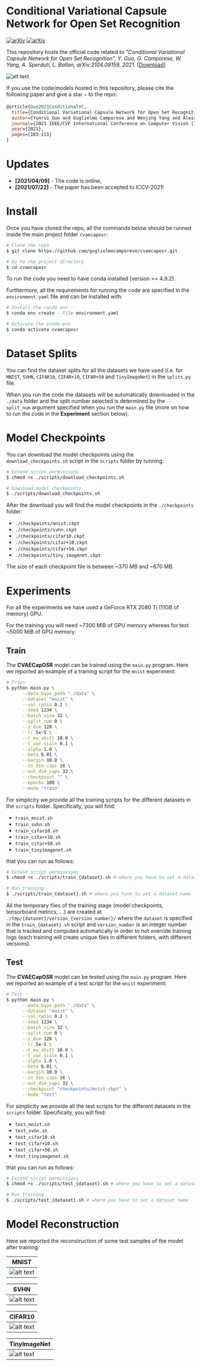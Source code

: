# Conditional Variational Capsule Network for Open Set Recognition

[![arXiv](https://img.shields.io/badge/arXiv-2104.09159-red)](https://arxiv.org/abs/2104.09159)
[![arXiv](https://img.shields.io/badge/-ICCV-yellow)](http://iccv2021.thecvf.com/home)


This repository hosts the official code related to *"Conditional Variational Capsule Network for Open Set Recognition", Y. Guo, G. Camporese, W. Yang, A. Sperduti, L. Ballan, arXiv:2104.09159, 2021*. [[Download](https://arxiv.org/abs/2104.09159)]

![alt text](images/model_img.png "model_diagram")


If you use the code/models hosted in this repository, please cite the following paper and give a star `⭐`  to the repo:

```bibtex
@article{Guo2021ConditionalVC,
  title={Conditional Variational Capsule Network for Open Set Recognition},
  author={Yunrui Guo and Guglielmo Camporese and Wenjing Yang and Alessandro Sperduti and Lamberto Ballan},
  journal={2021 IEEE/CVF International Conference on Computer Vision (ICCV)},
  year={2021},
  pages={103-111}
}
```

# Updates
- **[2021/04/09]** - The code is online,
- **[2021/07/22]** - The paper has been accepted to ICCV-2021!


# Install

Once you have cloned the repo, all the commands below should be runned inside the main project folder `cvaecaposr`:

 ```sh
 # Clone the repo
 $ git clone https://github.com/guglielmocamporese/cvaecaposr.git
 
 # Go to the project directory
 $ cd cvaecaposr
 ```

To run the code you need to have conda installed (version >= 4.9.2). 

Furthermore, all the requirements for running the code are specified in the `environment.yaml` file and can be installed with:

```sh
# Install the conda env
$ conda env create --file environment.yaml

# Activate the conda env
$ conda activate cvaecaposr
```

# Dataset Splits
You can find the dataset splits for all the datasets we have used (i.e. for `MNIST`, `SVHN`, `CIFAR10`, `CIFAR+10`, `CIFAR+50` and `TinyImageNet`) in the `splits.py` file.

When you run the code the datasets will be automatically downloaded in the `./data` folder and the split number selected is determined by the `--split_num` argument specified when you run the `main.py` file (more on how to run the code in the **Experiment** section below).


# Model Checkpoints

You can download the model checkpoints using the `download_checkpoints.sh` script in the `scripts` folder by running:

```sh
# Extend script permissions
$ chmod +x ./scripts/download_checkpoints.sh

# Download model checkpoints
$ ./scripts/download_checkpoints.sh
```

After the download you will find the model checkpoints in the `./checkpoints` folder:
- `./checkpoints/mnist.ckpt`
- `./checkpoints/svhn.ckpt`
- `./checkpoints/cifar10.ckpt`
- `./checkpoints/cifar+10.ckpt`
- `./checkpoints/cifar+50.ckpt`
- `./checkpoints/tiny_imagenet.ckpt`

The size of each checkpoint file is between ~370 MB and ~670 MB.


# Experiments
For all the experiments we have used a GeForce RTX 2080 Ti (11GB of memory) GPU. 

For the training you will need ~7300 MiB of GPU memory whereas for test ~5000 MiB of GPU memory.

## Train

The **CVAECapOSR** model can be trained using the `main.py` program. Here we reported an example of a training script for the `mnist` experiment:

```sh
# Train
$ python main.py \
      --data_base_path "./data" \
      --dataset "mnist" \
      --val_ratio 0.2 \
      --seed 1234 \
      --batch_size 32 \
      --split_num 0 \
      --z_dim 128 \
      --lr 5e-5 \
      --t_mu_shift 10.0 \
      --t_var_scale 0.1 \
      --alpha 1.0 \
      --beta 0.01 \
      --margin 10.0 \
      --in_dim_caps 16 \
      --out_dim_caps 32 \
      --checkpoint "" \
      --epochs 100 \
      --mode "train"
```

For simplicity we provide all the training scripts for the different datasets in the `scripts` folder. Specifically, you will find: 
- `train_mnist.sh`
- `train_svhn.sh`
- `train_cifar10.sh`
- `train_cifar+10.sh`
- `train_cifar+50.sh`
- `train_tinyimagenet.sh`

that you can run as follows:

```sh
# Extend script permissions
$ chmod +x ./scripts/train_{dataset}.sh # where you have to set a dataset name

# Run training
$ ./scripts/train_{dataset}.sh # where you have to set a dataset name
```

All the temporary files of the training stage (model checkpoints, tensorboard metrics, ...) are created at `./tmp/{dataset}/version_{version_number}/` where the `dataset` is specified in the `train_{dataset}.sh` script and `version_number` is an integer number that is tracked and computed automatically in order to not override training logs (each training will create unique files in different folders, with different versions).

## Test

The **CVAECapOSR** model can be tested using the `main.py` program. Here we reported an example of a test script for the `mnist` experiment:

```sh
# Test
$ python main.py \
      --data_base_path "./data" \
      --dataset "mnist" \
      --val_ratio 0.2 \
      --seed 1234 \
      --batch_size 32 \
      --split_num 0 \
      --z_dim 128 \
      --lr 5e-5 \
      --t_mu_shift 10.0 \
      --t_var_scale 0.1 \
      --alpha 1.0 \
      --beta 0.01 \
      --margin 10.0 \
      --in_dim_caps 16 \
      --out_dim_caps 32 \
      --checkpoint "checkpoints/mnist.ckpt" \
      --mode "test"
```

For simplicity we provide all the test scripts for the different datasets in the `scripts` folder. Specifically, you will find: 
- `test_mnist.sh`
- `test_svhn.sh`
- `test_cifar10.sh`
- `test_cifar+10.sh`
- `test_cifar+50.sh`
- `test_tinyimagenet.sh`

that you can run as follows:

```sh
# Extend script permissions
$ chmod +x ./scripts/test_{dataset}.sh # where you have to set a dataset name

# Run training
$ ./scripts/test_{dataset}.sh # where you have to set a dataset name
```

# Model Reconstruction
Here we reported the reconstruction of some test samples of the model after training.

| **MNIST** | 
| --------- |
| ![alt text](images/mnist_reconstruction.png) |


|**SVHN** | 
| ------- |
| ![alt text](images/svhn_reconstruction.png) |

|**CIFAR10** |
| ---------- |
| ![alt text](images/cifar10_reconstruction.png) | 

|**TinyImageNet** |
| --------- |
| ![alt text](images/tiny_imagenet_reconstruction.png) |

